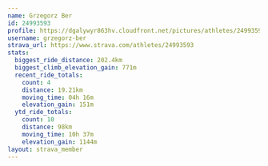 ```yaml
---
name: Grzegorz Ber
id: 24993593
profile: https://dgalywyr863hv.cloudfront.net/pictures/athletes/24993593/7453165/11/large.jpg
username: grzegorz-ber
strava_url: https://www.strava.com/athletes/24993593
stats:
  biggest_ride_distance: 202.4km
  biggest_climb_elevation_gain: 771m
  recent_ride_totals:
    count: 4
    distance: 19.21km
    moving_time: 04h 16m
    elevation_gain: 151m
  ytd_ride_totals:
    count: 10
    distance: 98km
    moving_time: 10h 37m
    elevation_gain: 1144m
layout: strava_member
--- 
```

